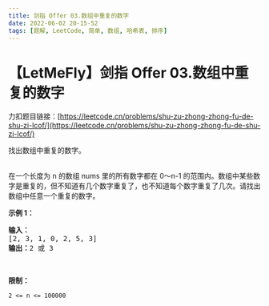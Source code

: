 ```yaml
---
title: 剑指 Offer 03.数组中重复的数字
date: 2022-06-02 20-15-52
tags: [题解, LeetCode, 简单, 数组, 哈希表, 排序]
---
```


# 【LetMeFly】剑指 Offer 03.数组中重复的数字

力扣题目链接：[https://leetcode.cn/problems/shu-zu-zhong-zhong-fu-de-shu-zi-lcof/](https://leetcode.cn/problems/shu-zu-zhong-zhong-fu-de-shu-zi-lcof/)

<p>找出数组中重复的数字。</p>

<p><br>
在一个长度为 n 的数组 nums 里的所有数字都在 0～n-1 的范围内。数组中某些数字是重复的，但不知道有几个数字重复了，也不知道每个数字重复了几次。请找出数组中任意一个重复的数字。</p>

<p><strong>示例 1：</strong></p>

<pre><strong>输入：</strong>
[2, 3, 1, 0, 2, 5, 3]
<strong>输出：</strong>2 或 3 
</pre>

<p>&nbsp;</p>

<p><strong>限制：</strong></p>

<p><code>2 &lt;= n &lt;= 100000</code></p>


    